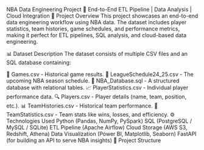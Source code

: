 NBA Data Engineering Project
🚀 End-to-End ETL Pipeline | Data Analysis | Cloud Integration
📌 Project Overview
This project showcases an end-to-end data engineering workflow using NBA data. The dataset includes player statistics, team histories, game schedules, and performance metrics, making it perfect for ETL pipelines, SQL analysis, and cloud-based data engineering.

📊 Dataset Description
The dataset consists of multiple CSV files and an SQL database containing:

🏀 Games.csv - Historical game results.
📅 LeagueSchedule24_25.csv - The upcoming NBA season schedule.
📂 NBA_Database.sql - A structured database with relational tables.
📈 PlayerStatistics.csv - Individual player performance data.
🔍 Players.csv - Player details (name, team, position, etc.).
📊 TeamHistories.csv - Historical team performance.
📌 TeamStatistics.csv - Team stats like wins, losses, and efficiency.
⚙️ Technologies Used
Python (Pandas, NumPy, PySpark)
SQL (PostgreSQL / MySQL / SQLite)
ETL Pipeline (Apache Airflow)
Cloud Storage (AWS S3, Redshift, Athena)
Data Visualization (Power BI, Matplotlib, Seaborn)
FastAPI (for building an API to serve NBA insights)
📂 Project Structure
